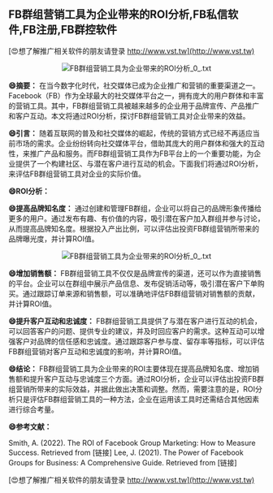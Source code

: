 ## **FB群组营销工具为企业带来的ROI分析,FB私信软件,FB注册,FB群控软件**

[😍想了解推广相关软件的朋友请登录 http://www.vst.tw](http://www.vst.tw)

 <center><img src="https://vst.tw/MP4/tuiguang/png/5.png" alt="FB群组营销工具为企业带来的ROI分析_0_.txt"></center>

**😄摘要：**
在当今数字化时代，社交媒体已成为企业推广和营销的重要渠道之一。Facebook（FB）作为全球最大的社交媒体平台之一，拥有庞大的用户群体和丰富的营销工具。其中，FB群组营销工具被越来越多的企业用于品牌宣传、产品推广和客户互动。本文将通过ROI分析，探讨FB群组营销工具对企业带来的效益。

**😄引言：**
随着互联网的普及和社交媒体的崛起，传统的营销方式已经不再适应当前市场的需求。企业纷纷转向社交媒体平台，借助其庞大的用户群体和强大的互动性，来推广产品和服务。而FB群组营销工具作为FB平台上的一个重要功能，为企业提供了一个构建社区、与潜在客户进行互动的机会。下面我们将通过ROI分析，来评估FB群组营销工具对企业的实际价值。

**😄ROI分析：**

**😄提高品牌知名度：**
通过创建和管理FB群组，企业可以将自己的品牌形象传播给更多的用户。通过发布有趣、有价值的内容，吸引潜在客户加入群组并参与讨论，从而提高品牌知名度。根据投入产出比例，可以评估出投资FB群组营销所带来的品牌曝光度，并计算ROI值。

 <center><img src="https://vst.tw/MP4/tuiguang/png/4.png" alt="FB群组营销工具为企业带来的ROI分析_0_.txt"></center>

**😄增加销售额：**
FB群组营销工具不仅仅是品牌宣传的渠道，还可以作为直接销售的平台。企业可以在群组中展示产品信息、发布促销活动等，吸引潜在客户下单购买。通过跟踪订单来源和销售额，可以准确地评估FB群组营销对销售额的贡献，并计算ROI值。

**😄提升客户互动和忠诚度：**
FB群组营销工具提供了与潜在客户进行互动的机会，可以回答客户的问题、提供专业的建议，并及时回应客户的需求。这种互动可以增强客户对品牌的信任感和忠诚度。通过跟踪客户参与度、留存率等指标，可以评估FB群组营销对客户互动和忠诚度的影响，并计算ROI值。

**😄结论：**
FB群组营销工具为企业带来的ROI主要体现在提高品牌知名度、增加销售额和提升客户互动与忠诚度三个方面。通过ROI分析，企业可以评估出投资FB群组营销所带来的实际效益，并据此做出决策和调整。然而，需要注意的是，ROI分析只是评估FB群组营销工具的一种方法，企业在运用该工具时还需结合其他因素进行综合考量。

**😄参考文献：**

Smith, A. (2022). The ROI of Facebook Group Marketing: How to Measure Success. Retrieved from [链接]
Lee, J. (2021). The Power of Facebook Groups for Business: A Comprehensive Guide. Retrieved from [链接]

[😍想了解推广相关软件的朋友请登录 http://www.vst.tw](http://www.vst.tw)



